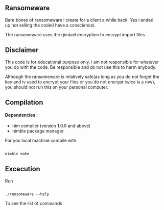 ## Ransomeware

Bare bones of ransomeware i create for a client a while back. Yes i ended up not selling the code(I have a conscience).

The ransomeware uses the rjindael encryption to encrypt import files

## Disclaimer

This code is for educational purpose only. I am not responsible for whatever you do with the code. Be responsible and do not use this to harm anybody.

Although the ransomeware is relatively safe(as long as you do not forget the key and iv used to encrypt your files or you do not encrypt twice is a row), you should not run this on your personal computer.

## Compilation

#### Dependencies :

* nim compiler (version 1.0.0 and above)
* nimble package manager

For you local machine compile with

```bash

nimble make

```

## Excecution

Run

```

./ransomeware --help

```

To see the list of commands
